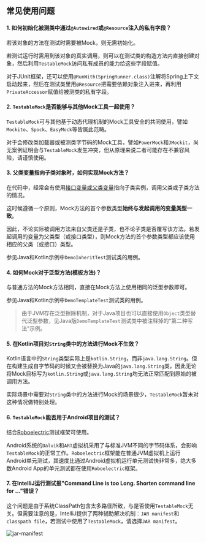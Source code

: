 常见使用问题
---

#### 1. 如何初始化被测类中通过`@Autowired`或`@Resource`注入的私有字段？

若该对象的方法在测试时需要被Mock，则无需初始化。

若测试运行时需用到该对象的真实调用，则可以在测试类的构造方法内直接创建对象，然后利用`TestableMock`访问私有成员的能力给这些字段赋值。

对于JUnit框架，还可以使用`@RunWith(SpringRunner.class)`注解将Spring上下文启动起来，然后在测试类里用`@Resource`把需要依赖对象注入进来，再利用`PrivateAccessor`赋值给被测类的私有字段。

#### 2. `TestableMock`是否能够与其他Mock工具一起使用？

`TestableMock`可与其他基于动态代理机制的Mock工具安全的共同使用，譬如`Mockito`、`Spock`、`EasyMock`等皆属此范畴。

对于会修改类加载器或被测类字节码的Mock工具，譬如`PowerMock`和`JMockit`，尚无案例证明会与`TestableMock`发生冲突，但从原理来说二者可能存在不兼容风险，请谨慎使用。

#### 3. 父类变量指向子类对象时，如何实现Mock方法？

在代码中，经常会有使用<u>接口变量或父类变量</u>指向子类实例，调用父类或子类方法的情况。

这时候遵循一个原则，Mock方法的首个参数类型**始终与发起调用的变量类型一致**。

因此，不论实际被调用方法来自父类还是子类，也不论子类是否覆写该方法。若发起调用的变量为父类型（或接口类型），则Mock方法的首个参数类型都应该使用相应的父类（或接口）类型。

参见Java和Kotlin示例中`DemoInheritTest`测试类的用例。

#### 4. 如何Mock对于泛型方法(模板方法)？

与普通方法的Mock方法相同，直接在Mock方法上使用相同的泛型参数即可。 

参见Java和Kotlin示例中`DemoTemplateTest`测试类的用例。

> 由于JVM存在泛型擦除机制，对于Java项目也可以直接使用`Object`类型替代泛型参数，见Java版`DemoTemplateTest`测试类中被注释掉的"第二种写法"示例。

#### 5. 在Kotlin项目对`String`类中的方法进行Mock不生效？

Kotlin语言中的`String`类型实际上是`kotlin.String`，而非`java.lang.String`。但在构建生成自字节码的时候又会被替换为Java的`java.lang.String`类，因此无论将Mock目标写为`kotlin.String`或`java.lang.String`均无法正常匹配到原始的被调用方法。

实际场景中需要对`String`类中的方法进行Mock的场景很少，`TestableMock`暂未对这种情况做特别处理。

#### 6. `TestableMock`能否用于Android项目的测试？

结合[Roboelectric](https://github.com/robolectric/robolectric)测试框架可使用。

Android系统的`Dalvik`和`ART`虚拟机采用了与标准JVM不同的字节码体系，会影响`TestableMock`的正常工作。`Roboelectric`框架能在普通JVM虚拟机上运行Android单元测试，其速度比通过Android虚拟机运行单元测试快非常多，绝大多数Android App的单元测试都在使用`Roboelectric`框架。

#### 7. 在IntelliJ运行测试报"Command Line is too Long. Shorten command line for ..."错误？

这个问题是由于系统ClassPath包含太多路径所致，与是否使用`TestableMock`无关。但需要注意的是，IntelliJ提供了两种辅助解决机制：`JAR manifest`和`classpath file`，若测试中使用了`TestableMock`，请选择`JAR manifest`。

![jar-manifest](https://testable-code.oss-cn-beijing.aliyuncs.com/jar-manifest.png)
